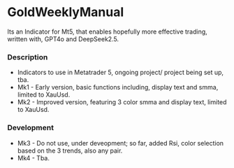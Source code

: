 # GoldWeeklyManual
Its an  Indicator for Mt5, that enables hopefully more effective trading, written with, GPT4o and DeepSeek2.5.

### Description
- Indicators to use in Metatrader 5, ongoing project/ project being set up, tba.
- Mk1 - Early version, basic functions including, display text and smma, limited to XauUsd.
- Mk2 - Improved version, featuring 3 color smma and display text, limited to XauUsd.


### Development
- Mk3 - Do not use, under deveopment; so far, added Rsi, color selection based on the 3 trends, also any pair.
- Mk4 - Tba.
